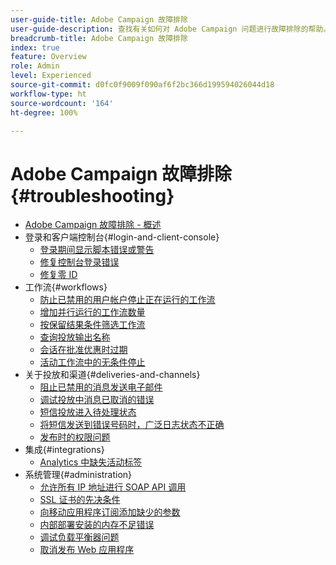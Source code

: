```yaml
---
user-guide-title: Adobe Campaign 故障排除
user-guide-description: 查找有关如何对 Adobe Campaign 问题进行故障排除的帮助。
breadcrumb-title: Adobe Campaign 故障排除
index: true
feature: Overview
role: Admin
level: Experienced
source-git-commit: d0fc0f9009f090af6f2bc366d199594026044d18
workflow-type: ht
source-wordcount: '164'
ht-degree: 100%

---
```



# Adobe Campaign 故障排除 {#troubleshooting}

+ [Adobe Campaign 故障排除 - 概述](/help/troubleshoot-adobe-campaign/overview.md)
+ 登录和客户端控制台{#login-and-client-console}
   + [登录期间显示脚本错误或警告](/help/troubleshoot-adobe-campaign/script-error-during-login-errors.md)
   + [修复控制台登录错误](/help/troubleshoot-adobe-campaign/console-login-errors.md)
   + [修复零 ID](/help/troubleshoot-adobe-campaign/fixing-zero-id.md)
+ 工作流{#workflows}
   + [防止已禁用的用户帐户停止正在运行的工作流](/help/troubleshoot-adobe-campaign/prevent-disabled-accounts-from-stopping-workflow.md)
   + [增加并行运行的工作流数量](/help/troubleshoot-adobe-campaign/increase-parallel-workflows.md)
   + [按保留结果条件筛选工作流](/help/troubleshoot-adobe-campaign/keep-result-workflow.md)
   + [查询投放输出名称](/help/troubleshoot-adobe-campaign/query-delivery-output-names.md)
   + [会话在批准优惠时过期](/help/troubleshoot-adobe-campaign/session-expired-approving-offer.md)
   + [活动工作流中的无条件停止](/help/troubleshoot-adobe-campaign/unconditional-stop-workflow.md)
+ 关于投放和渠道{#deliveries-and-channels}
   + [阻止已禁用的消息发送电子邮件](/help/troubleshoot-adobe-campaign/disabled-messages-sending-emails.md)
   + [调试投放中消息已取消的错误](/help/troubleshoot-adobe-campaign/message-cancelled-error.md)
   + [短信投放进入待处理状态](/help/troubleshoot-adobe-campaign/resolve-pending-state-sms-delivery.md)
   + [将短信发送到错误号码时，广泛日志状态不正确](/help/troubleshoot-adobe-campaign/sms-broad-log.md)
   + [发布时的权限问题](/help/troubleshoot-adobe-campaign/publishing-permissions-issues.md)
+ 集成{#integrations}
   + [Analytics 中缺失活动标签](/help/troubleshoot-adobe-campaign/missing-campaign-label.md)
+ 系统管理{#administration}
   + [允许所有 IP 地址进行 SOAP API 调用](/help/troubleshoot-adobe-campaign/allow-all-ip-address-to-make-soap-calls.md)
   + [SSL 证书的先决条件](/help/troubleshoot-adobe-campaign/ssl-pre-requisites.md)
   + [向移动应用程序订阅添加缺少的参数](/help/troubleshoot-adobe-campaign/missing-parameters-app-subscription.md)
   + [内部部署安装的内存不足错误](/help/troubleshoot-adobe-campaign/troubleshooting-memory-issues.md)
   + [调试负载平衡器问题](/help/troubleshoot-adobe-campaign/load-balancer-issues.md)
   + [取消发布 Web 应用程序](/help/troubleshoot-adobe-campaign/unpublish-web-application.md)